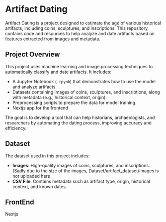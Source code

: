 # Artifact Dating

Artifact Dating is a project designed to estimate the age of various historical artifacts, including coins, sculptures, and inscriptions. This repository contains code and resources to help analyze and date artifacts based on features extracted from images and metadata.

## Project Overview

This project uses machine learning and image processing techniques to automatically classify and date artifacts. It includes:
- A Jupyter Notebook (`.ipynb`) that demonstrates how to use the model and analyze artifacts.
- Datasets containing images of coins, sculptures, and inscriptions, along with metadata (e.g., historical context, origin).
- Preprocessing scripts to prepare the data for model training.
- Nextjs app for the frontend

The goal is to develop a tool that can help historians, archaeologists, and researchers by automating the dating process, improving accuracy and efficiency.

## Dataset

The dataset used in this project includes:
- **Images**: High-quality images of coins, sculptures, and inscriptions.(Sadly due to the size of the images, Dataset/artifact_dataset/images is not uploaded here
- **CSV File**: Contains metadata such as artifact type, origin, historical context, and known dates.


## FrontEnd

Nextjs





